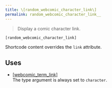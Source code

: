 ```yaml
---
title: \[random_webcomic_character_link\]
permalink: random_webcomic_character_link__
---
```


> Display a comic character link.

```php
[random_webcomic_character_link]
```

Shortcode content overrides the `link` attribute.

## Uses
- [[webcomic_term_link]](webcomic_term_link__)  
The type argument is always set to `character`.
